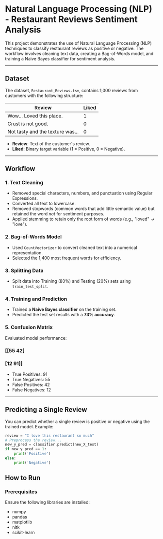 # Natural Language Processing (NLP) - Restaurant Reviews Sentiment Analysis

This project demonstrates the use of Natural Language Processing (NLP) techniques to classify restaurant reviews as positive or negative. The workflow involves cleaning text data, creating a Bag-of-Words model, and training a Naive Bayes classifier for sentiment analysis.

---

## Dataset

The dataset, `Restaurant_Reviews.tsv`, contains 1,000 reviews from customers with the following structure:

| Review                            | Liked |
|-----------------------------------|-------|
| Wow... Loved this place.          | 1     |
| Crust is not good.                | 0     |
| Not tasty and the texture was...  | 0     |

- **Review**: Text of the customer's review.
- **Liked**: Binary target variable (1 = Positive, 0 = Negative).

---

## Workflow

### 1. Text Cleaning
- Removed special characters, numbers, and punctuation using Regular Expressions.
- Converted all text to lowercase.
- Removed stopwords (common words that add little semantic value) but retained the word *not* for sentiment purposes.
- Applied stemming to retain only the root form of words (e.g., "loved" → "love").

### 2. Bag-of-Words Model
- Used `CountVectorizer` to convert cleaned text into a numerical representation.
- Selected the 1,400 most frequent words for efficiency.

### 3. Splitting Data
- Split data into Training (80%) and Testing (20%) sets using `train_test_split`.

### 4. Training and Prediction
- Trained a **Naive Bayes classifier** on the training set.
- Predicted the test set results with a **73% accuracy**.

### 5. Confusion Matrix
Evaluated model performance:
### [[55 42]
### [12 91]]

- True Positives: 91
- True Negatives: 55
- False Positives: 42
- False Negatives: 12

---

## Predicting a Single Review
You can predict whether a single review is positive or negative using the trained model. Example:
```python
review = "I love this restaurant so much"
# Preprocess the review...
new_y_pred = classifier.predict(new_X_test)
if new_y_pred == 1:
    print('Positive')
else:
    print('Negative')
```
## How to Run
### Prerequisites
Ensure the following libraries are installed:
- numpy
- pandas
- matplotlib
- nltk
- scikit-learn
